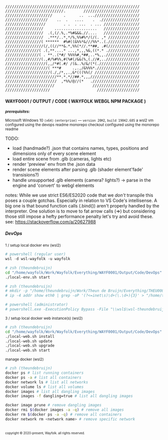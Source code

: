 
```
////////////////////////////////////////////////////////////
//////////////////////////.        /////////////////////////
/////////////////////     .      ..  ...////////////////////
///////////////////    ..  .   ....    .  ./////////////////
//////////////////        . .  . ...  . ... ////////////////
/////////////////     ...................   ////////////////
/////////////////  .(,(/.%,.*%#&&&.//....   ////////////////
/////////////////  .***/..*,*/%,%%#%*/(/(. ,* //////////////
////////////////( ******  #%#((&%%*&///%%*..(.//////////////
/////////////////(/,((//**&.*,%%(*//.**##, .#(//////////////
///////////////( .(,**....* ...,*,,,%&,((*.* .//////////////
///////////////( . **..(*#/ %%%%#,*##,..*%,,.///////////////
////////////////(.,#/%#%%,#(%#(/&&(%,(.//#,..///////////////
//////////////////(,,/*#(.#/ /(&..%/&/(*(.//////////////////
///////////////////( ***#     .,.,/&%%%*.///////////////////
////////////////////(./,/*,,.,&*(((%%(/ ////////////////////
///////////////////////**.*.*//##.*,,,//////////////////////
///////////////////////  ,*%%/@//(*   ./////////////////////
//////////////////////                 /////////////////////
////////////////////                     ///////////////////
```
#### WAYF0001 / OUTPUT / CODE ( WAYFOLK WEBGL NPM PACKAGE )

<sup><b>_prerequisites:_</b>\
\
Microsoft Windows 10 `(x64)` `(enterprise)` — `version 20H2`, `build 19042.685`
a wsl2 vm configured using the devops readme
monorepo checkout configured using the monorepo readme

TODO:
- load (handmade?) .json that contains names, types, positions and dimensions only of every scene element
- load entire scene from .glb (cameras, lights etc)
- render 'preview' env from the .json data
- render scene elements after parsing .glb (shader element'fade' transisions?)
- handle unsupported .glb elements (camera? lights?) -> parse in the engine and 'convert' to webgl elements

notes:
While we use strict ES6/ES2020 code that we _don't_ transpile this poses a couple gotchas. Especially in relation to VS Code's intellisense.
A big one is that bound function calls (.bind()) aren't properly handled by the interpreter. One solution is to move to fat arrow calls (=>)
but considering those still impose a hefty performance penalty let's try and avoid these.
see: https://stackoverflow.com/a/20627988
</sup>



##### DevOps
<sup>1 / setup local docker env (wsl2)</sup>

```powershell
# powershell (regular user)
wsl -d wsl-wayfolk -u wayfolk
```
```zsh
# zsh (theundebruijn)
cd "/home/wayfolk/Work/Wayfolk/Everything/WAYF0001/Output/Code/DevOps"
./local-env.sh start
```
<!-- <sup>2 / configure network routing (wsl2 + win10)</sup> -->

```zsh
# zsh (theundebruijn)
# mkdir -p "/home/theundebruijn/Work/Theun de Bruijn/Everything/THEU0001/Output/Code/DevOps/_tmp/"
# ip -4 addr show eth0 | grep -oP '(?<=inet\s)\d+(\.\d+){3}' > "/home/theundebruijn/Work/Theun de Bruijn/Everything/THEU0001/Output/Code/DevOps/_tmp/ip_addr.txt"
```
```powershell
# powershell (administrator)
# powershell.exe -ExecutionPolicy Bypass -File "\\wsl$\wsl-theundebruijn\home\theundebruijn\Work\Theun de Bruijn\Everything\THEU0001\Output\Code\DevOps\_win10\update_windows_hosts.ps1"
```
<sup>3 / setup local docker web instance(s) (wsl2)</sup>

```zsh
# zsh (theundebruijn)
cd "/home/wayfolk/Work/Wayfolk/Everything/WAYF0001/Output/Code/DevOps"
./local-web.sh install
./local-web.sh update
./local-web.sh upgrade
./local-web.sh start
```
<sup>manage docker (wsl2)</sup>

```zsh
# zsh (theundebruijn)
docker ps # list running containers
docker ps -a # list all containers
docker network ls # list all networks
docker volume ls # list all volumes
docker images # list all dangling images
docker images -f dangling=true # list all dangling images

docker image prune # remove dangling images
docker rmi $(docker images -a -q) # remove all images
docker rm $(docker ps -a -q) # remove all containers
docker network rm <network name> # remove specific network
```
<br/>
<sub><sup>copyright © 2020-present, Wayfolk. all rights reserved.</sup></sub>
